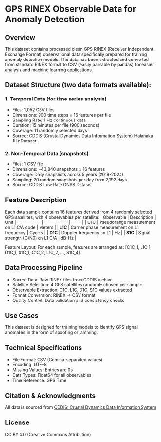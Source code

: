 # GPS RINEX Observable Data for Anomaly Detection
## Overview
This dataset contains processed clean GPS RINEX (Receiver Independent Exchange Format) observational data specifically prepared for training anomaly detection models. The data has been extracted and converted from standard RINEX format to CSV (easily parsable by pandas) for easier analysis and machine learning applications.
## Dataset Structure (two data formats available):
### 1. Temporal Data (for time series analysis)
* Files: 1,052 CSV files
* Dimensions: 900 time steps × 16 features per file
* Sampling Rate: 1 Hz continuous data
* Duration: 15 minutes per file (900 seconds)
* Coverage: 11 randomly selected days
* Source: CDDIS (Crustal Dynamics Data Information System) Hatanaka 1Hz Dataset

### 2. Non-Temporal Data (snapshots)
* Files: 1 CSV file
* Dimensions: ~43,840 snapshots × 16 features
* Coverage: Daily snapshots across 5 years (2019-2024)
* Sampling: 20 random snapshots per day from 2,192 days
* Source: CDDIS Low Rate GNSS Dataset

## Feature Description
Each data sample contains 16 features derived from 4 randomly selected GPS satellites, with 4 observables per satellite:
| Observable | Description | Unit |
|------------|-------------|------|
| **C1C** | Pseudorange measurement on L1 C/A code | Meters |
| **L1C** | Carrier phase measurement on L1 frequency | Cycles |
| **D1C** | Doppler frequency on L1 | Hz |
| **S1C** | Signal strength (C/N0) on L1 C/A | dB-Hz |

Feature Layout: For each sample, features are arranged as: [C1C_1, L1C_1, D1C_1, S1C_1, C1C_2, L1C_2, ..., S1C_4].

## Data Processing Pipeline
* Source Data: Raw RINEX files from CDDIS archive
* Satellite Selection: 4 GPS satellites randomly chosen per sample
* Observable Extraction: C1C, L1C, D1C, S1C values extracted
* Format Conversion: RINEX → CSV format
* Quality Control: Data validation and consistency checks

## Use Cases
This dataset is designed for training models to identify GPS signal anomalies in the form of spoofing or jamming.
## Technical Specifications
* File Format: CSV (Comma-separated values)
* Encoding: UTF-8
* Missing Values: Entries are 0s
* Data Types: Float64 for all observables
* Time Reference: GPS Time

## Citation & Acknowledgments
All data is sourced from [CDDIS: Crustal Dynamics Data Information System](https://www.earthdata.nasa.gov/centers/cddis-daac)

## License
CC BY 4.0 (Creative Commons Attribution)

